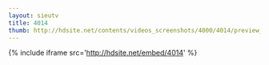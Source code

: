 ```yaml
---
layout: sieutv
title: 4014
thumb: http://hdsite.net/contents/videos_screenshots/4000/4014/preview_360p.mp4.jpg
---
```

{% include iframe src='http://hdsite.net/embed/4014' %}
 
